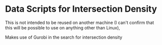 # Data Scripts for Intersection Density

This is not intended to be reused on another machine
(I can't confirm that this will be possible to use
on anything other than Linux),


Makes use of Gurobi in the search for intersection
density
